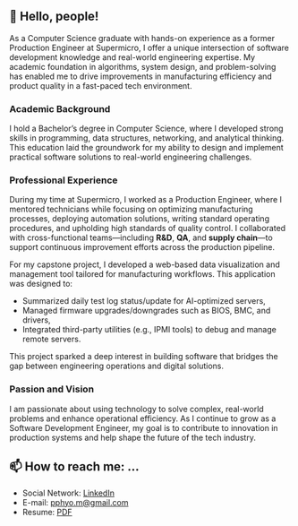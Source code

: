 <!-- ![About Me](readme_header.png) -->

## 👋 Hello, people!

As a Computer Science graduate with hands-on experience as a former Production Engineer at Supermicro, I offer a unique intersection of software development knowledge and real-world engineering expertise. My academic foundation in algorithms, system design, and problem-solving has enabled me to drive improvements in manufacturing efficiency and product quality in a fast-paced tech environment.

### Academic Background

I hold a Bachelor’s degree in Computer Science, where I developed strong skills in programming, data structures, networking, and analytical thinking. This education laid the groundwork for my ability to design and implement practical software solutions to real-world engineering challenges.

### Professional Experience

During my time at Supermicro, I worked as a Production Engineer, where I mentored technicians while focusing on optimizing manufacturing processes, deploying automation solutions, writing standard operating procedures, and upholding high standards of quality control. I collaborated with cross-functional teams—including **R&D**, **QA**, and **supply chain**—to support continuous improvement efforts across the production pipeline.

For my capstone project, I developed a web-based data visualization and management tool tailored for manufacturing workflows. This application was designed to:
- Summarized daily test log status/update for AI-optimized servers,
- Managed firmware upgrades/downgrades such as BIOS, BMC, and drivers,
- Integrated third-party utilities (e.g., IPMI tools) to debug and manage remote servers.

This project sparked a deep interest in building software that bridges the gap between engineering operations and digital solutions.


### Passion and Vision

I am passionate about using technology to solve complex, real-world problems and enhance operational efficiency. As I continue to grow as a Software Development Engineer, my goal is to contribute to innovation in production systems and help shape the future of the tech industry.


## 📫 How to reach me: ...

- Social Network: [LinkedIn](https://www.linkedin.com/in/pyaephyomaung/)
- E-mail: pphyo.m@gmail.com
- Resume: [PDF](https://drive.google.com/file/d/1m6iHh5cHz42E_qAe7fJisNGV9QY0vS5O/view?usp=sharing)
    
<!--
**pphyom/pphyom** is a ✨ _special_ ✨ repository because its `README.md` (this file) appears on your GitHub profile.

Here are some ideas to get you started:

- 🔭 I’m currently working on ...
- 🌱 I’m currently learning ...
- 👯 I’m looking to collaborate on ...
- 🤔 I’m looking for help with ...
- 💬 Ask me about ...
- 📫 How to reach me: ...
- 😄 Pronouns: ...
- ⚡ Fun fact: ...
-->
